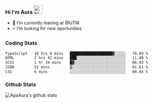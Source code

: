 ### Hi I'm Aura <img src="https://user-images.githubusercontent.com/1303154/88677602-1635ba80-d120-11ea-84d8-d263ba5fc3c0.gif" width="28px" alt="hi">

- 🔭 I’m currently leaning at @UTM
- ⚡ I’m looking for new oportunities


### Coding Stats

<!--START_SECTION:waka-->

```txt
TypeScript   18 hrs 8 mins   ███████████████████▓░░░░░   78.89 %
HTML         2 hrs 42 mins   ███░░░░░░░░░░░░░░░░░░░░░░   11.80 %
SCSS         1 hr 34 mins    █▓░░░░░░░░░░░░░░░░░░░░░░░   06.83 %
JSON         22 mins         ▒░░░░░░░░░░░░░░░░░░░░░░░░   01.61 %
CSS          6 mins          ░░░░░░░░░░░░░░░░░░░░░░░░░   00.45 %
```

<!--END_SECTION:waka-->

### Github Stats

![ApaAura's github stats](https://github-readme-stats.vercel.app/api?username=ApaAura&count_private=true&theme=tokyonight&hide=contribs,prs)
